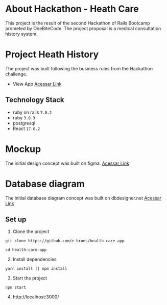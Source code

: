 # About Hackathon - Heath Care
This project is the result of the second Hackathon of Rails Bootcamp prometed by OneBiteCode. The project proposal is a medical consultation history system.

# Project Heath History
The project was built following the business rules from the Hackathon challenge.

- View App
<a href="https://drive.google.com/file/d/10Laq5pNiK_f90q6qm15FDwCM_mFp33FJ/view" target="_blank">Acessar Link</a>

## Technology Stack

- ruby on rails ``7.0.2``
- ruby ``3.0.3``
- postgresql
- React ``17.0.2``

# Mockup
The initial design concept was built on figma.
<a href="https://github.com/marcosvto1/heath_history_api/blob/main/public/mockup/health.pdf" target="_blank">Acessar Link</a>


# Database diagram
The initial database diagram concept was built on dbdesigner.net
<a href="https://github.com/marcosvto1/heath_history_api/blob/main/public/diagram-database/diagram-database.png" target="_blank">Acessar Link</a>

## Set up

1. Clone the project
```
git clone https://github.com/e-bruns/health-care-app
```
```
cd health-care-app
```
2. Install dependencies
``` 
yarn install || npm install
``` 
3. Start the project
```
npm start
```

4. http://localhost:3000/